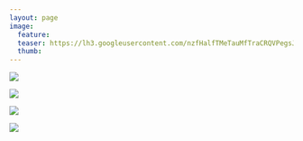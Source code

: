 ```yaml
---
layout: page
image:
  feature:
  teaser: https://lh3.googleusercontent.com/nzfHalfTMeTauMfTraCRQVPegsJ5FS232ChQ9ucKY7_sMJWw4LYJGnHTLCMg7_Ebmw3SITJu8zDguEpfh1rL2DeZEX87Ja-yQjCdJ_ZPegQEQRfDQ6jumLrCZ3kpzxJ3iUq-VhKcVuuH7Xa2jf-G65lA5O09gTgsxa73Ij5p9SUCHdKDWVrywDSuQ2e2rgLdEnIjtsQvmZMIGU1nF4dL5kn7dDKRVmSb9jrCuqlVdF7ltu2YeCfYctyOyJniRxiVGROuSca_jvYwC3Xgmwdbf348SLGthFY0LabLxBe3oMt0I6AnpNaOEBjs9XPaNxgw5DtLsk6f0P15rpQvADeeZ0x2LM4K_EQyTY4AtowM70S4jhrKpoFxfR1_AhxibwysANZliyWlhkhBE-gH1qtYf37xi3hE8LkvXHRgJXS1_9WimaZMh-SRtNTGfZixzorJGzQkZD73ZQAT-d3P88cbeyzhw9Vz1d8CKuw02Sq8Yr3-NQGGgRVcHb0TuGZau_goAyAQLc_bcYV8iL7mcrZot2n2wkBNCUcdpyK7T5IzFkY=w245
  thumb:
---
```


[![](https://lh3.googleusercontent.com/SnlfRJ0aGPZuXWgjwtlaaoWAFHZCngwrpxi1XsrBwYdAjkvwAdIbkdEuVmZHq2P6WDOkitF8jf_l6WPPATNSQLWmKJKqKD9n3VMiRYmW7h9_uAOGuEZREDwqhmPUGAoTHPVmWSPP9vNKVLZalrtB_jM-mYJ6RtkqTp2X4XTJnmfTaWS-FqoFhyYmhq2AK4JZ7w1rHj-3klE8i2Nm5w3LfOr4ljY3qvLBbCBkKxzTAmhgzJzfXBICv47lbbPN0-ReLuSi1HUIc7lEOjxLPcFYWHO70v1e8R1Ecv0FXbRyHFxVfgQu4ahxLXN7FF7k2BM96r1FrWv7mohr3F_nAr7iTzUwdQXarG5ogUYPxJ3fBCcr6SOeJWvzyxcs351IkiEZAUqkoHqNM28WMdB6qaaAf5cZSexY2H71k-beNPZ_OBNtq_1WVSesSboBHzvODI3ni3MRcEFSR0-QSnnc79aLvVqm3iwZiTnFlOTBpgGHCVogylQd5OGIz4lt_5LNtaNt8QMzP_8xm17_UsiE3Cj8EiCS27ymKxOosg4eqpGnhzg=w800)](https://lh3.googleusercontent.com/SnlfRJ0aGPZuXWgjwtlaaoWAFHZCngwrpxi1XsrBwYdAjkvwAdIbkdEuVmZHq2P6WDOkitF8jf_l6WPPATNSQLWmKJKqKD9n3VMiRYmW7h9_uAOGuEZREDwqhmPUGAoTHPVmWSPP9vNKVLZalrtB_jM-mYJ6RtkqTp2X4XTJnmfTaWS-FqoFhyYmhq2AK4JZ7w1rHj-3klE8i2Nm5w3LfOr4ljY3qvLBbCBkKxzTAmhgzJzfXBICv47lbbPN0-ReLuSi1HUIc7lEOjxLPcFYWHO70v1e8R1Ecv0FXbRyHFxVfgQu4ahxLXN7FF7k2BM96r1FrWv7mohr3F_nAr7iTzUwdQXarG5ogUYPxJ3fBCcr6SOeJWvzyxcs351IkiEZAUqkoHqNM28WMdB6qaaAf5cZSexY2H71k-beNPZ_OBNtq_1WVSesSboBHzvODI3ni3MRcEFSR0-QSnnc79aLvVqm3iwZiTnFlOTBpgGHCVogylQd5OGIz4lt_5LNtaNt8QMzP_8xm17_UsiE3Cj8EiCS27ymKxOosg4eqpGnhzg=s0)

[![](https://lh3.googleusercontent.com/0djmPQCI_h6uxB2vCCGj6oAEpoMFWTVvFa3UViThNraSlF-uRjXly2FiZ_SkXvHu77NGyNLr8Q6fDW6BNggyxyaFZho0vdZr2koHuibtX13SHqKxJ5RxaHgqFG5bv-D5MExipzxlqzux2DUtSHiNbzUB6DOguZQhC8I6G634zth_6djUQmae4IzbIZIjt9KKIzfwauCY0Eviw3CMqV7kxoi5N_LWiDfnffut-z_BIq4PYkzOpPs1hylVIynd6sn2AXyfG1wAWeOOdftviWLW8edP5loIbztwrBiP_HMDza9Iz0-dO9c82TABJRdO0mek26_7djU_-JPWFLTuvzCx8JXWDprH2gtv8XVBGwQukjNCiNwau_EwgEDpOEmndHSJOOCkkLqR1bqiIURH28Eg3bg6owjknv3lSR0ZsAUiirbkld5lyeS2bJU7CzcI1u-zJipK_hFY-FFNQZP0TvUZpCRsd9wSNQV9dOS9QlbzHAoUAuk9xC-HMicuNVezUcMWcOzuVkAwJH3l4ywrvhpGTCipKKMPrApSaRc-Kqdh2ws=w800)](https://lh3.googleusercontent.com/0djmPQCI_h6uxB2vCCGj6oAEpoMFWTVvFa3UViThNraSlF-uRjXly2FiZ_SkXvHu77NGyNLr8Q6fDW6BNggyxyaFZho0vdZr2koHuibtX13SHqKxJ5RxaHgqFG5bv-D5MExipzxlqzux2DUtSHiNbzUB6DOguZQhC8I6G634zth_6djUQmae4IzbIZIjt9KKIzfwauCY0Eviw3CMqV7kxoi5N_LWiDfnffut-z_BIq4PYkzOpPs1hylVIynd6sn2AXyfG1wAWeOOdftviWLW8edP5loIbztwrBiP_HMDza9Iz0-dO9c82TABJRdO0mek26_7djU_-JPWFLTuvzCx8JXWDprH2gtv8XVBGwQukjNCiNwau_EwgEDpOEmndHSJOOCkkLqR1bqiIURH28Eg3bg6owjknv3lSR0ZsAUiirbkld5lyeS2bJU7CzcI1u-zJipK_hFY-FFNQZP0TvUZpCRsd9wSNQV9dOS9QlbzHAoUAuk9xC-HMicuNVezUcMWcOzuVkAwJH3l4ywrvhpGTCipKKMPrApSaRc-Kqdh2ws=s0)

[![](https://lh3.googleusercontent.com/4gwC2Ou5xyt_ArfyPJS4YXBBCDpa4TBWSo3EFeVlod7L09-k0G5PV1o4ndMa6deKMyF5pGSQa6YCYElQ-Xj_J0g-Ueo-piTP-oId7LYLClNsqrLi2-JW1j8aeVL6vFvE6dWygPQbJCa_Hxuh4EqopULvfiVP392g7FmYAP8EaWk_u6lbxPG4OofOgap2DrSacIWOylaMjd7KfrysqBZRpDjyz_7jE6qorHzI1ifOpZbExOB14mGfSf6qZeZd4UaWqJssRXjv2hLuzQ2Dficp_2lUptOjr8Rc94jVWtr2IPeqDCaRuysioja4y4CAi41cEddOPMFxpPBnFYZxW_WDSJTbnJzi68-9crA61UZVcBr6mpMUg_5qWKUZ983_91NxXmhXS5z5ySspP_6dcx-946gVd_ugiyeEC4dxAekugI8xAcUw319Re067S__9JuGiNVC6DZt8X3iR37mwfl-MHd0hzaMgwPRTvctoxS4Coy5ftFcXS7H1Vk3OTYeavb20UZRyTUu6zTrdEXdHDDXDQqicUvIJhKwSlzR7Wd7FcWE=w800)](https://lh3.googleusercontent.com/4gwC2Ou5xyt_ArfyPJS4YXBBCDpa4TBWSo3EFeVlod7L09-k0G5PV1o4ndMa6deKMyF5pGSQa6YCYElQ-Xj_J0g-Ueo-piTP-oId7LYLClNsqrLi2-JW1j8aeVL6vFvE6dWygPQbJCa_Hxuh4EqopULvfiVP392g7FmYAP8EaWk_u6lbxPG4OofOgap2DrSacIWOylaMjd7KfrysqBZRpDjyz_7jE6qorHzI1ifOpZbExOB14mGfSf6qZeZd4UaWqJssRXjv2hLuzQ2Dficp_2lUptOjr8Rc94jVWtr2IPeqDCaRuysioja4y4CAi41cEddOPMFxpPBnFYZxW_WDSJTbnJzi68-9crA61UZVcBr6mpMUg_5qWKUZ983_91NxXmhXS5z5ySspP_6dcx-946gVd_ugiyeEC4dxAekugI8xAcUw319Re067S__9JuGiNVC6DZt8X3iR37mwfl-MHd0hzaMgwPRTvctoxS4Coy5ftFcXS7H1Vk3OTYeavb20UZRyTUu6zTrdEXdHDDXDQqicUvIJhKwSlzR7Wd7FcWE=s0)

[![](https://lh3.googleusercontent.com/9SYWNCM86B18A360f0Nc2LDveDY7oN9RzFjDrG_cITUi2NDy7qnp_ZvIza_Itb9GqzRyO4rmpu-7RFwfflqFYEAWPdlMNAGm9ksXTQUUFlzuIhfoT8iGfSfozYJY8tgLWpi48TunQY-9Ak0JXo0qkjPXVyWYdGOyla3pEI0HyMMYs3IR5hwovC011mCPrWsYKRJ-qGGy9en1oi6ZhDRiEeg6YLSkgw2EN0EXbnreKOzgOfmGaeW-TBybnHgz6H_KOI1LRFAj5bN2nfw9bLhrGkulXNyE_S9kAt9ggrorXt1JynRXaESuM9V3IpwxgAlmi4aBGNQmgh0-gHBchGZjTSpRZWOsSOiSjT63qAGfIOxeSF9-fm_C2w0xatxum40r4x6-Blwq-sdFhRbjxoS2GSMRcndoQ7_nXM_mFtr4nugKu94tHWaF2Qof2OPd-Z-aDE-KBtKGlRl1_knWDOz9GAXlcB9vbPwP6iqMgOCd8pk5MG06tRvJJtWbn8spDlEuiMQMpPoQrAyTHMo1gNnREqjdmLPt6lDyfojrjTqZboQ=w800)](https://lh3.googleusercontent.com/9SYWNCM86B18A360f0Nc2LDveDY7oN9RzFjDrG_cITUi2NDy7qnp_ZvIza_Itb9GqzRyO4rmpu-7RFwfflqFYEAWPdlMNAGm9ksXTQUUFlzuIhfoT8iGfSfozYJY8tgLWpi48TunQY-9Ak0JXo0qkjPXVyWYdGOyla3pEI0HyMMYs3IR5hwovC011mCPrWsYKRJ-qGGy9en1oi6ZhDRiEeg6YLSkgw2EN0EXbnreKOzgOfmGaeW-TBybnHgz6H_KOI1LRFAj5bN2nfw9bLhrGkulXNyE_S9kAt9ggrorXt1JynRXaESuM9V3IpwxgAlmi4aBGNQmgh0-gHBchGZjTSpRZWOsSOiSjT63qAGfIOxeSF9-fm_C2w0xatxum40r4x6-Blwq-sdFhRbjxoS2GSMRcndoQ7_nXM_mFtr4nugKu94tHWaF2Qof2OPd-Z-aDE-KBtKGlRl1_knWDOz9GAXlcB9vbPwP6iqMgOCd8pk5MG06tRvJJtWbn8spDlEuiMQMpPoQrAyTHMo1gNnREqjdmLPt6lDyfojrjTqZboQ=s0)
